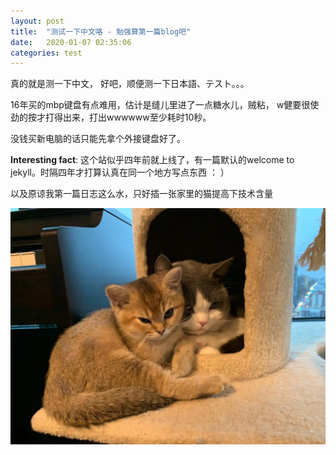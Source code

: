 ```yaml
---
layout: post
title:  "测试一下中文咯 - 勉强算第一篇blog吧"
date:   2020-01-07 02:35:06
categories: test
---
```

真的就是测一下中文， 好吧，顺便测一下日本語、テスト。。。

16年买的mbp键盘有点难用，估计是缝儿里进了一点糖水儿，贼粘， w健要很使劲的按才打得出来，打出wwwwww至少耗时10秒。

没钱买新电脑的话只能先拿个外接键盘好了。 


**Interesting fact**: 这个站似乎四年前就上线了，有一篇默认的welcome to jekyll。时隔四年才打算认真在同一个地方写点东西 ： ）


以及原谅我第一篇日志这么水，只好插一张家里的猫提高下技术含量

![image](/assets/double-cats.jpeg)